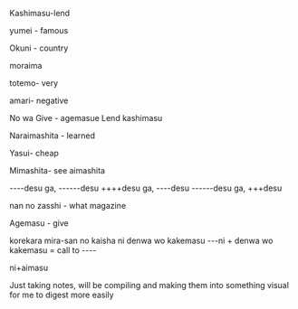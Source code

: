 Kashimasu-lend

yumei - famous

Okuni - country

moraima

totemo- very

amari- negative

No wa
Give - agemasue
Lend kashimasu

Naraimashita - learned

Yasui- cheap

Mimashita- see
aimashita

----desu ga, ------desu
++++desu ga, ----desu
------desu ga, +++desu

nan no zasshi - what magazine

Agemasu - give

korekara mira-san no kaisha ni denwa wo kakemasu
---ni + denwa wo kakemasu = call to ----

ni+aimasu

Just taking notes, will be compiling and making them into something visual for me to digest more easily
